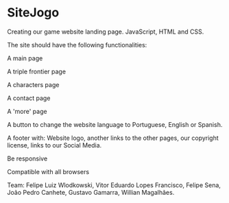 # SiteJogo

Creating our game website landing page. JavaScript, HTML and CSS.

The site should have the following functionalities:

A main page

A triple frontier page

A characters page

A contact page

A 'more' page

A button to change the website language to Portuguese, English or Spanish.

A footer with: Website logo, another links to the other pages, our copyright license, links to our Social Media.

Be responsive

Compatible with all browsers

Team: Felipe Luiz Wlodkowski, Vitor Eduardo Lopes Francisco, Felipe Sena, João Pedro Canhete, Gustavo Gamarra, Willian Magalhães.
